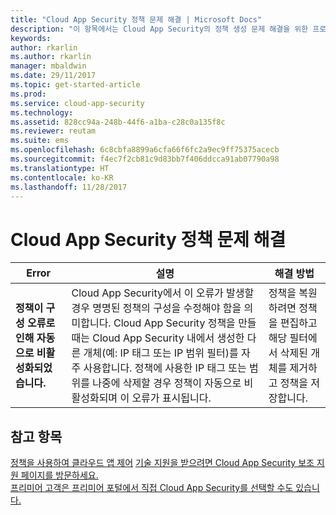 ```yaml
---
title: "Cloud App Security 정책 문제 해결 | Microsoft Docs"
description: "이 항목에서는 Cloud App Security의 정책 생성 문제 해결을 위한 프로세스를 설명합니다."
keywords: 
author: rkarlin
ms.author: rkarlin
manager: mbaldwin
ms.date: 29/11/2017
ms.topic: get-started-article
ms.prod: 
ms.service: cloud-app-security
ms.technology: 
ms.assetid: 828cc94a-248b-44f6-a1ba-c28c0a135f8c
ms.reviewer: reutam
ms.suite: ems
ms.openlocfilehash: 6c8cbfa8899a6cfa66f6fc2a9ec9ff75375acecb
ms.sourcegitcommit: f4ec7f2cb81c9d83bb7f406ddcca91ab07790a98
ms.translationtype: HT
ms.contentlocale: ko-KR
ms.lasthandoff: 11/28/2017
---
```

# <a name="troubleshooting-cloud-app-security-policies"></a>Cloud App Security 정책 문제 해결

|Error|설명|해결 방법|
|----|----|----|
| **<policy name> 정책이 구성 오류로 인해 자동으로 비활성화되었습니다.**|Cloud App Security에서 이 오류가 발생할 경우 명명된 정책의 구성을 수정해야 함을 의미합니다. Cloud App Security 정책을 만들 때는 Cloud App Security 내에서 생성한 다른 개체(예: IP 태그 또는 IP 범위 필터)를 자주 사용합니다. 정책에 사용한 IP 태그 또는 범위를 나중에 삭제할 경우 정책이 자동으로 비활성화되며 이 오류가 표시됩니다. |정책을 복원하려면 정책을 편집하고 해당 필터에서 삭제된 개체를 제거하고 정책을 저장합니다.|



## <a name="see-also"></a>참고 항목
[정책을 사용하여 클라우드 앱 제어](control-cloud-apps-with-policies.md)
[기술 지원을 받으려면 Cloud App Security 보조 지원 페이지를 방문하세요.](http://support.microsoft.com/oas/default.aspx?prid=16031)  
[프리미어 고객은 프리미어 포털에서 직접 Cloud App Security를 선택할 수도 있습니다.](https://premier.microsoft.com/)

